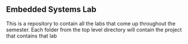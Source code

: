## Embedded Systems Lab

This is a repository to contain all the labs that come up throughout the semester. Each folder from the top level directory will contain the project that contains that lab
